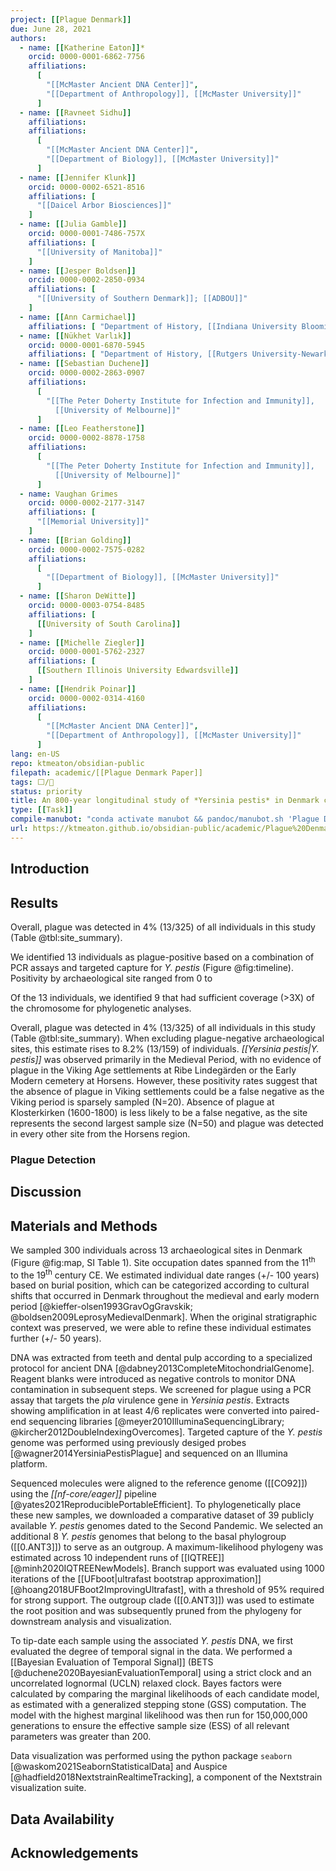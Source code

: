 ```yaml
---
project: [[Plague Denmark]]
due: June 28, 2021
authors:
  - name: [[Katherine Eaton]]*
    orcid: 0000-0001-6862-7756
    affiliations:
      [	
        "[[McMaster Ancient DNA Center]]",
        "[[Department of Anthropology]], [[McMaster University]]"
      ]
  - name: [[Ravneet Sidhu]]
    affiliations:
    affiliations:
      [	
        "[[McMaster Ancient DNA Center]]",
        "[[Department of Biology]], [[McMaster University]]"
      ]
  - name: [[Jennifer Klunk]]
    orcid: 0000-0002-6521-8516
    affiliations: [
      "[[Daicel Arbor Biosciences]]"
    ]
  - name: [[Julia Gamble]]
    orcid: 0000-0001-7486-757X
    affiliations: [
      "[[University of Manitoba]]"
    ]
  - name: [[Jesper Boldsen]]
    orcid: 0000-0002-2850-0934
    affiliations: [
      "[[University of Southern Denmark]]; [[ADBOU]]"
    ]
  - name: [[Ann Carmichael]]
    affiliations: [ "Department of History, [[Indiana University Bloomington]]" ]
  - name: [[Nükhet Varlık]]
    orcid: 0000-0001-6870-5945
    affiliations: [ "Department of History, [[Rutgers University-Newark ]]" ]
  - name: [[Sebastian Duchene]]
    orcid: 0000-0002-2863-0907
    affiliations:
      [
        "[[The Peter Doherty Institute for Infection and Immunity]],
          [[University of Melbourne]]"
      ]
  - name: [[Leo Featherstone]]
    orcid: 0000-0002-8878-1758
    affiliations:
      [
        "[[The Peter Doherty Institute for Infection and Immunity]],
          [[University of Melbourne]]"
      ]
  - name: Vaughan Grimes	
    orcid: 0000-0002-2177-3147
    affiliations: [
      "[[Memorial University]]"
    ]
  - name: [[Brian Golding]]
    orcid: 0000-0002-7575-0282
    affiliations:
      [
        "[[Department of Biology]], [[McMaster University]]"
      ]
  - name: [[Sharon DeWitte]]
    orcid: 0000-0003-0754-8485	
    affiliations: [
      [[University of South Carolina]]
    ]
  - name: [[Michelle Ziegler]]
    orcid: 0000-0001-5762-2327
    affiliations: [
      [[Southern Illinois University Edwardsville]]
    ]
  - name: [[Hendrik Poinar]]
    orcid: 0000-0002-0314-4160
    affiliations:
      [
        "[[McMaster Ancient DNA Center]]",
        "[[Department of Anthropology]], [[McMaster University]]"
      ]
lang: en-US
repo: ktmeaton/obsidian-public
filepath: academic/[[Plague Denmark Paper]]
tags: ⬜/🧨 
status: priority
title: An 800-year longitudinal study of *Yersinia pestis* in Denmark captures the rise and fall of a plague pandemic.
type: [[Task]]
compile-manubot: "conda activate manubot && pandoc/manubot.sh 'Plague Denmark Paper Outline.md' pandoc/bib/library.json ../../rootstock"
url: https://ktmeaton.github.io/obsidian-public/academic/Plague%20Denmark%20Paper.html
---
```


## Introduction

## Results

Overall, plague was detected in 4% (13/325) of all individuals in this study (Table @tbl:site_summary). 

We identified 13 individuals as plague-positive based on a combination of PCR assays and targeted capture for _Y. pestis_ (Figure @fig:timeline). Positivity by archaeological site ranged from 0 to 

Of the 13 individuals, we identified 9 that had sufficient coverage (>3X) of the chromosome for phylogenetic analyses.

Overall, plague was detected in 4% (13/325) of all individuals in this study (Table @tbl:site_summary). When excluding plague-negative archaeological sites, this estimate rises to 8.2% (13/159) of individuals. *[[Yersinia pestis|Y. pestis]]* was observed primarily in the Medieval Period, with no evidence of plague in the Viking Age settlements at Ribe Lindegärden or the Early Modern cemetery at Horsens. However, these positivity rates suggest that the absence of plague in Viking settlements could be a false negative as the Viking period is sparsely sampled (N=20). Absence of plague at Klosterkirken (1600-1800) is less likely to be a false negative, as the site represents the second largest sample size (N=50) and plague was detected in every other site from the Horsens region.

### Plague Detection

## Discussion

## Materials and Methods

We sampled 300 individuals across 13 archaeological sites in Denmark (Figure @fig:map, SI Table 1). Site occupation dates spanned from the 11<sup>th</sup> to the 19<sup>th</sup> century CE. We estimated individual date ranges (+/- 100 years) based on burial position, which can be categorized according to cultural shifts that occurred in Denmark throughout the medieval and early modern period [@kieffer-olsen1993GravOgGravskik; @boldsen2009LeprosyMedievalDenmark]. When the original stratigraphic context was preserved, we were able to refine these individual estimates further (+/- 50 years).

DNA was extracted from teeth and dental pulp according to a specialized protocol for ancient DNA [@dabney2013CompleteMitochondrialGenome]. Reagent blanks were introduced as negative controls to monitor DNA contamination in subsequent steps. We screened for plague using a PCR assay that targets the _pla_ virulence gene in _Yersinia pestis_. Extracts showing amplification in at least 4/6 replicates were converted into paired-end sequencing libraries 
[@meyer2010IlluminaSequencingLibrary; @kircher2012DoubleIndexingOvercomes]. Targeted capture of the _Y. pestis_ genome was performed using previously desiged probes [@wagner2014YersiniaPestisPlague] and sequenced on an Illumina platform.

Sequenced molecules were aligned to the reference genome ([[CO92]]) using the _[[nf-core/eager]]_ pipeline [@yates2021ReproduciblePortableEfficient]. To phylogenetically place these new samples, we downloaded a comparative dataset of 39 publicly available _Y. pestis_ genomes dated to the Second Pandemic. We selected an additional 8 _Y. pestis_ genomes that belong to the basal phylogroup ([[0.ANT3]]) to serve as an outgroup. A maximum-likelihood phylogeny was estimated across 10 independent runs of [[IQTREE]] [@minh2020IQTREENewModels]. Branch support was evaluated using 1000 iterations of the [[UFboot\|ultrafast bootstrap approximation]] [@hoang2018UFBoot2ImprovingUltrafast], with a threshold of 95% required for strong support. The outgroup clade ([[0.ANT3]]) was used to estimate the root position and was subsequently pruned from the phylogeny for downstream analysis and visualization. 

To tip-date each sample using the associated _Y. pestis_ DNA, we first evaluated the degree of temporal signal in the data. We performed a [[Bayesian Evaluation of Temporal Signal]] (BETS [@duchene2020BayesianEvaluationTemporal] using a strict clock and an uncorrelated lognormal (UCLN) relaxed clock. Bayes factors were calculated by comparing the marginal likelihoods of each candidate model, as estimated with a generalized stepping stone (GSS) computation. The model with the highest marginal likelihood was then run for 150,000,000 generations to ensure the effective sample size (ESS) of all relevant parameters was greater than 200.

Data visualization was performed using the python package `seaborn` [@waskom2021SeabornStatisticalData] and Auspice  [@hadfield2018NextstrainRealtimeTracking],  a component of the Nextstrain visualization suite.

## Data Availability

## Acknowledgements